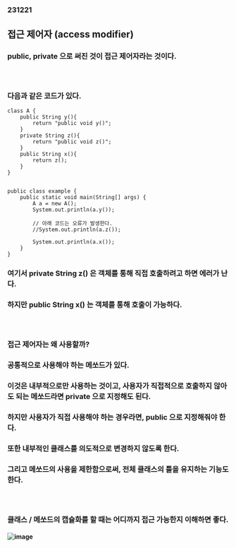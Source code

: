 ### 231221
## 접근 제어자 (access modifier)
### public, private 으로 써진 것이 접근 제어자라는 것이다.
### <br/>

### 다음과 같은 코드가 있다.
```
class A {
    public String y(){
        return "public void y()";
    }
    private String z(){
        return "public void z()";
    }
    public String x(){
        return z();
    }
}


public class example {
    public static void main(String[] args) {
        A a = new A();
        System.out.println(a.y());

        // 아래 코드는 오류가 발생한다.
        //System.out.println(a.z());
        
        System.out.println(a.x());
    }
}

```
### 여기서 private String z() 은 객체를 통해 직접 호출하려고 하면 에러가 난다.
### 하지만 public String x() 는 객체를 통해 호출이 가능하다.
### <br/>

### 접근 제어자는 왜 사용할까?
### 공통적으로 사용해야 하는 메쏘드가 있다.
### 이것은 내부적으로만 사용하는 것이고, 사용자가 직접적으로 호출하지 않아도 되는 메쏘드라면 private 으로 지정해도 된다.
### 하지만 사용자가 직접 사용해야 하는 경우라면, public 으로 지정해줘야 한다.
### 또한 내부적인 클래스를 의도적으로 변경하지 않도록 한다.
### 그리고 메쏘드의 사용을 제한함으로써, 전체 클래스의 틀을 유지하는 기능도 한다.
### <br/>

### 클래스 / 메쏘드의 캡슐화를 할 때는 어디까지 접근 가능한지 이해하면 좋다.
#### ![image](https://github.com/Shin-jongwhan/java/assets/62974484/4a0451bf-3ffc-4cc3-b9db-df694efabd0c)
